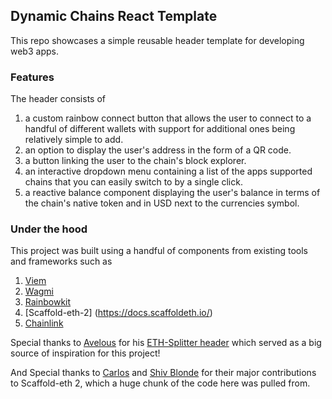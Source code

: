 ## Dynamic Chains React Template

This repo showcases a simple reusable header template for developing web3 apps.

### Features

The header consists of

1. a custom rainbow connect button that allows the user to connect to a handful of different wallets with support for additional ones being relatively simple to add.
2. an option to display the user's address in the form of a QR code.
3. a button linking the user to the chain's block explorer.
4. an interactive dropdown menu containing a list of the apps supported chains that you can easily switch to by a single click.
5. a reactive balance component displaying the user's balance in terms of the chain's native token and in USD next to the currencies symbol.

### Under the hood

This project was built using a handful of components from existing tools and frameworks such as

1. [Viem](https://viem.sh/docs/getting-started.html)
2. [Wagmi](https://wagmi.sh/)
3. [Rainbowkit](https://www.rainbowkit.com/)
4. [Scaffold-eth-2] (https://docs.scaffoldeth.io/)
5. [Chainlink](https://docs.chain.link/data-feeds/)

Special thanks to [Avelous](https://twitter.com/Avelouseth) for his [ETH-Splitter header](https://github.com/Avelous/Eth-Splitter/blob/master/packages/nextjs/components/Header.tsx#L119-L147) which served as a big source of inspiration for this project!

And Special thanks to [Carlos](https://github.com/carletex) and [Shiv Blonde](https://twitter.com/ShivBhonde) for their major contributions to Scaffold-eth 2, which a huge chunk of the code here was pulled from.
